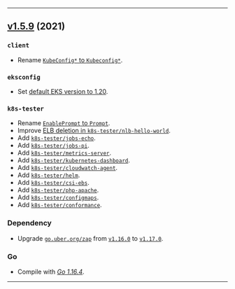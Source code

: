 

<hr>

## [v1.5.9](https://github.com/aws/aws-k8s-tester/releases/tag/v1.5.9) (2021)

### `client`

- Rename [`KubeConfig*` to `Kubeconfig*`](https://github.com/aws/aws-k8s-tester/commit/e7e10253a44a33ff9c16955a39df43d9e412c944).

### `eksconfig`

- Set [default EKS version to 1.20](https://github.com/aws/aws-k8s-tester/commit/8f6b05193721b19378cdd1c69f6f2d787341d1f2).

### `k8s-tester`

- Rename [`EnablePrompt` to `Prompt`](https://github.com/aws/aws-k8s-tester/commit/e7e10253a44a33ff9c16955a39df43d9e412c944).
- Improve [ELB deletion in `k8s-tester/nlb-hello-world`](https://github.com/aws/aws-k8s-tester/commit/288c27cb9922164743cc9e7af5c2443e238147d5).
- Add [`k8s-tester/jobs-echo`](https://github.com/aws/aws-k8s-tester/commit/7d05190c873f3166fcf55f75832b40cc74826944).
- Add [`k8s-tester/jobs-pi`](https://github.com/aws/aws-k8s-tester/commit/5a188f1874876ad4228c02afdb99da730418763a).
- Add [`k8s-tester/metrics-server`](https://github.com/aws/aws-k8s-tester/commit/b95ed4f88e8143c5b94a5e66448718bf513abf9b).
- Add [`k8s-tester/kubernetes-dashboard`](https://github.com/aws/aws-k8s-tester/commit/ebe96e838950abc14f1016532e715112d5624f01).
- Add [`k8s-tester/cloudwatch-agent`](https://github.com/aws/aws-k8s-tester/commit/e46ea545846a662e0e950ee70facfec6e060b5de).
- Add [`k8s-tester/helm`](https://github.com/aws/aws-k8s-tester/commit/2a2c739f085bec0b4d8d7b2bae0789abe4d54c65).
- Add [`k8s-tester/csi-ebs`](https://github.com/aws/aws-k8s-tester/commit/075fe2234e9fa0bc14a4b2a314db70ab45670e1a).
- Add [`k8s-tester/php-apache`](https://github.com/aws/aws-k8s-tester/commit/a9a70d681e491f9f22ffcad025cc2601ee47cde1).
- Add [`k8s-tester/configmaps`](https://github.com/aws/aws-k8s-tester/commit/TODO).
- Add [`k8s-tester/conformance`](https://github.com/aws/aws-k8s-tester/commit/TODO).

### Dependency

- Upgrade [`go.uber.org/zap`](https://github.com/uber-go/zap/releases) from [`v1.16.0`](https://github.com/uber-go/zap/releases/tag/v1.16.0) to [`v1.17.0`](https://github.com/uber-go/zap/releases/tag/v1.17.0).

### Go

- Compile with [*Go 1.16.4*](https://golang.org/doc/devel/release.html#go1.16).


<hr>
